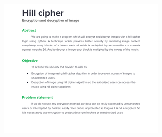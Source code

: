 <img src="https://github.com/ahmedrohailawan/Hill___Cipher/blob/main/readme__files/pg1.png" width="900"><br/><br/>
